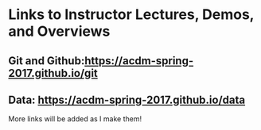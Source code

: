 # Links to Instructor Lectures, Demos, and Overviews

## Git and Github:https://acdm-spring-2017.github.io/git

## Data: https://acdm-spring-2017.github.io/data

More links will be added as I make them!
